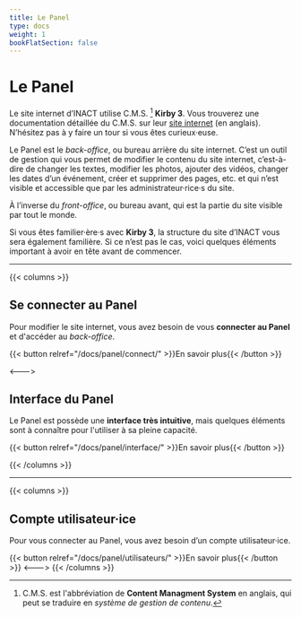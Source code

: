 ```yaml
---
title: Le Panel
type: docs
weight: 1
bookFlatSection: false
---
```


# Le Panel

Le site internet d’INACT utilise C.M.S. [^1] **Kirby 3**. Vous trouverez une documentation détaillée du C.M.S. sur leur [site internet](https://getkirby.com) (en anglais). N’hésitez pas à y faire un tour si vous êtes curieux·euse.

Le Panel est le *back-office*, ou bureau arrière du site internet. C’est un outil de gestion qui vous permet de modifier le contenu du site internet, c’est-à-dire de changer les textes, modifier les photos, ajouter des vidéos, changer les dates d’un événement, créer et supprimer des pages, etc. et qui n’est visible et accessible que par les administrateur·rice·s du site.

À l’inverse du *front-office*, ou bureau avant, qui est la partie du site visible par tout le monde.

Si vous êtes familier·ère·s avec **Kirby 3**, la structure du site d’INACT vous sera également familière. Si ce n’est pas le cas, voici quelques éléments important à avoir en tête avant de commencer.

[^1]: C.M.S. est l'abbréviation de **Content Managment System** en anglais, qui peut se traduire en *système de gestion de contenu*.

----

{{< columns >}}

## Se connecter au Panel

Pour modifier le site internet, vous avez besoin de vous **connecter au Panel** et d'accéder au *back-office*.

{{< button relref="/docs/panel/connect/" >}}En savoir plus{{< /button >}}

<--->

## Interface du Panel

Le Panel est possède une **interface très intuitive**, mais quelques éléments sont à connaître pour l'utiliser à sa pleine capacité.

{{< button relref="/docs/panel/interface/" >}}En savoir plus{{< /button >}}

{{< /columns >}}

----

{{< columns >}}

## Compte utilisateur·ice

Pour vous connecter au Panel, vous avez besoin d’un compte utilisateur·ice.

{{< button relref="/docs/panel/utilisateurs/" >}}En savoir plus{{< /button >}}
<--->
{{< /columns >}}
